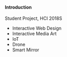 #### Introduction

Student Project, HCI 2018S
- Interactive Web Design
- Interactive Media Art
- IoT
- Drone
- Smart Mirror
